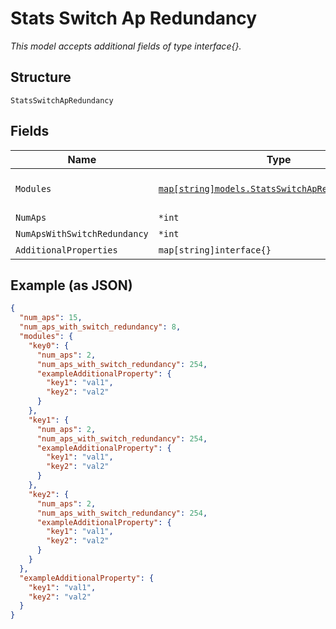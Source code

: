 
# Stats Switch Ap Redundancy

*This model accepts additional fields of type interface{}.*

## Structure

`StatsSwitchApRedundancy`

## Fields

| Name | Type | Tags | Description |
|  --- | --- | --- | --- |
| `Modules` | [`map[string]models.StatsSwitchApRedundancyModule`](../../doc/models/stats-switch-ap-redundancy-module.md) | Optional | for a VC / stacked switches. |
| `NumAps` | `*int` | Optional | - |
| `NumApsWithSwitchRedundancy` | `*int` | Optional | - |
| `AdditionalProperties` | `map[string]interface{}` | Optional | - |

## Example (as JSON)

```json
{
  "num_aps": 15,
  "num_aps_with_switch_redundancy": 8,
  "modules": {
    "key0": {
      "num_aps": 2,
      "num_aps_with_switch_redundancy": 254,
      "exampleAdditionalProperty": {
        "key1": "val1",
        "key2": "val2"
      }
    },
    "key1": {
      "num_aps": 2,
      "num_aps_with_switch_redundancy": 254,
      "exampleAdditionalProperty": {
        "key1": "val1",
        "key2": "val2"
      }
    },
    "key2": {
      "num_aps": 2,
      "num_aps_with_switch_redundancy": 254,
      "exampleAdditionalProperty": {
        "key1": "val1",
        "key2": "val2"
      }
    }
  },
  "exampleAdditionalProperty": {
    "key1": "val1",
    "key2": "val2"
  }
}
```

